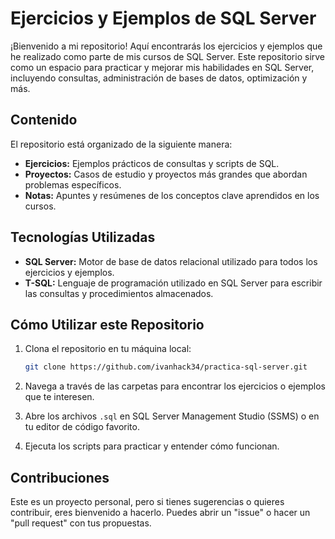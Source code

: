 # Ejercicios y Ejemplos de SQL Server

¡Bienvenido a mi repositorio! Aquí encontrarás los ejercicios y ejemplos que he realizado como parte de mis cursos de SQL Server. Este repositorio sirve como un espacio para practicar y mejorar mis habilidades en SQL Server, incluyendo consultas, administración de bases de datos, optimización y más.

## Contenido

El repositorio está organizado de la siguiente manera:

- **Ejercicios:** Ejemplos prácticos de consultas y scripts de SQL.
- **Proyectos:** Casos de estudio y proyectos más grandes que abordan problemas específicos.
- **Notas:** Apuntes y resúmenes de los conceptos clave aprendidos en los cursos.

## Tecnologías Utilizadas

- **SQL Server:** Motor de base de datos relacional utilizado para todos los ejercicios y ejemplos.
- **T-SQL:** Lenguaje de programación utilizado en SQL Server para escribir las consultas y procedimientos almacenados.

## Cómo Utilizar este Repositorio

1. Clona el repositorio en tu máquina local:
    ```bash
    git clone https://github.com/ivanhack34/practica-sql-server.git
    ```

2. Navega a través de las carpetas para encontrar los ejercicios o ejemplos que te interesen.

3. Abre los archivos `.sql` en SQL Server Management Studio (SSMS) o en tu editor de código favorito.

4. Ejecuta los scripts para practicar y entender cómo funcionan.

## Contribuciones

Este es un proyecto personal, pero si tienes sugerencias o quieres contribuir, eres bienvenido a hacerlo. Puedes abrir un "issue" o hacer un "pull request" con tus propuestas.


